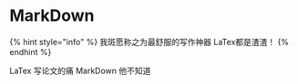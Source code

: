 # MarkDown

{% hint style="info" %}
我斑愿称之为最舒服的写作神器
LaTex都是渣渣！
{% endhint %}

LaTex 写论文的痛
MarkDown 他不知道

